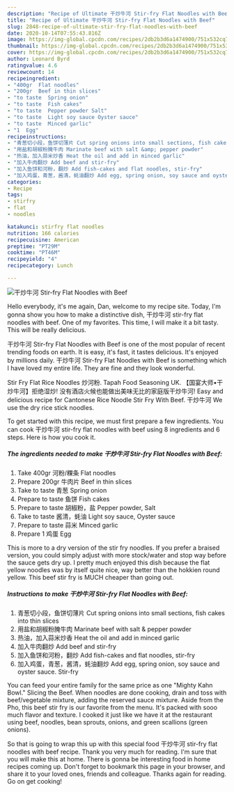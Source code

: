 ```yaml
---
description: "Recipe of Ultimate 干炒牛河 Stir-fry Flat Noodles with Beef"
title: "Recipe of Ultimate 干炒牛河 Stir-fry Flat Noodles with Beef"
slug: 2848-recipe-of-ultimate-stir-fry-flat-noodles-with-beef
date: 2020-10-14T07:55:43.816Z
image: https://img-global.cpcdn.com/recipes/2db2b3d6a1474900/751x532cq70/干炒牛河-stir-fry-flat-noodles-with-beef-recipe-main-photo.jpg
thumbnail: https://img-global.cpcdn.com/recipes/2db2b3d6a1474900/751x532cq70/干炒牛河-stir-fry-flat-noodles-with-beef-recipe-main-photo.jpg
cover: https://img-global.cpcdn.com/recipes/2db2b3d6a1474900/751x532cq70/干炒牛河-stir-fry-flat-noodles-with-beef-recipe-main-photo.jpg
author: Leonard Byrd
ratingvalue: 4.6
reviewcount: 14
recipeingredient:
- "400gr  Flat noodles"
- "200gr  Beef in thin slices"
- "to taste  Spring onion"
- "to taste  Fish cakes"
- "to taste  Pepper powder Salt"
- "to taste  Light soy sauce Oyster sauce"
- "to taste  Minced garlic"
- "1  Egg"
recipeinstructions:
- "青葱切小段，鱼饼切薄片 Cut spring onions into small sections, fish cakes into thin slices"
- "用盐和胡椒粉腌牛肉 Marinate beef with salt &amp; pepper powder"
- "热油，加入蒜米炒香 Heat the oil and add in minced garlic"
- "加入牛肉翻炒 Add beef and stir-fry"
- "加入鱼饼和河粉，翻炒 Add fish-cakes and flat noodles, stir-fry"
- "加入鸡蛋，青葱，酱清，蚝油翻炒 Add egg, spring onion, soy sauce and oyster sauce. Stir-fry"
categories:
- Recipe
tags:
- stirfry
- flat
- noodles

katakunci: stirfry flat noodles 
nutrition: 166 calories
recipecuisine: American
preptime: "PT29M"
cooktime: "PT46M"
recipeyield: "4"
recipecategory: Lunch

---
```



![干炒牛河 Stir-fry Flat Noodles with Beef](https://img-global.cpcdn.com/recipes/2db2b3d6a1474900/751x532cq70/干炒牛河-stir-fry-flat-noodles-with-beef-recipe-main-photo.jpg)

Hello everybody, it's me again, Dan, welcome to my recipe site. Today, I'm gonna show you how to make a distinctive dish, 干炒牛河 stir-fry flat noodles with beef. One of my favorites. This time, I will make it a bit tasty. This will be really delicious.

干炒牛河 Stir-fry Flat Noodles with Beef is one of the most popular of recent trending foods on earth. It is easy, it's fast, it tastes delicious. It's enjoyed by millions daily. 干炒牛河 Stir-fry Flat Noodles with Beef is something which I have loved my entire life. They are fine and they look wonderful.

Stir Fry Flat Rice Noodles 炒河粉. Tapah Food Seasoning UK. 【国宴大师•干炒牛河】拒绝湿炒! 没有酒店火候也能做出美味无比的家庭版干炒牛河! Easy and delicious recipe for Cantonese Rice Noodle Stir Fry With Beef. 干炒牛河 We use the dry rice stick noodles.


To get started with this recipe, we must first prepare a few ingredients. You can cook 干炒牛河 stir-fry flat noodles with beef using 8 ingredients and 6 steps. Here is how you cook it.

<!--inarticleads1-->

##### The ingredients needed to make 干炒牛河 Stir-fry Flat Noodles with Beef:

1. Take 400gr 河粉/粿条 Flat noodles
1. Prepare 200gr 牛肉片 Beef in thin slices
1. Take to taste 青葱 Spring onion
1. Prepare to taste 鱼饼 Fish cakes
1. Prepare to taste 胡椒粉，盐 Pepper powder, Salt
1. Take to taste 酱清，蚝油 Light soy sauce, Oyster sauce
1. Prepare to taste 蒜米 Minced garlic
1. Prepare 1 鸡蛋 Egg


This is more to a dry version of the stir fry noodles. If you prefer a braised version, you could simply adjust with more stock/water and stop way before the sauce gets dry up. I pretty much enjoyed this dish because the flat yellow noodles was by itself quite nice, way better than the hokkien round yellow. This beef stir fry is MUCH cheaper than going out. 

<!--inarticleads2-->

##### Instructions to make 干炒牛河 Stir-fry Flat Noodles with Beef:

1. 青葱切小段，鱼饼切薄片 Cut spring onions into small sections, fish cakes into thin slices
1. 用盐和胡椒粉腌牛肉 Marinate beef with salt &amp; pepper powder
1. 热油，加入蒜米炒香 Heat the oil and add in minced garlic
1. 加入牛肉翻炒 Add beef and stir-fry
1. 加入鱼饼和河粉，翻炒 Add fish-cakes and flat noodles, stir-fry
1. 加入鸡蛋，青葱，酱清，蚝油翻炒 Add egg, spring onion, soy sauce and oyster sauce. Stir-fry


You can feed your entire family for the same price as one &#34;Mighty Kahn Bowl.&#34; Slicing the Beef. When noodles are done cooking, drain and toss with beef/vegetable mixture, adding the reserved sauce mixture. Aside from the Pho, this beef stir fry is our favorite from the menu. It&#39;s packed with sooo much flavor and texture. I cooked it just like we have it at the restaurant using beef, noodles, bean sprouts, onions, and green scallions (green onions). 

So that is going to wrap this up with this special food 干炒牛河 stir-fry flat noodles with beef recipe. Thank you very much for reading. I'm sure that you will make this at home. There is gonna be interesting food in home recipes coming up. Don't forget to bookmark this page in your browser, and share it to your loved ones, friends and colleague. Thanks again for reading. Go on get cooking!
